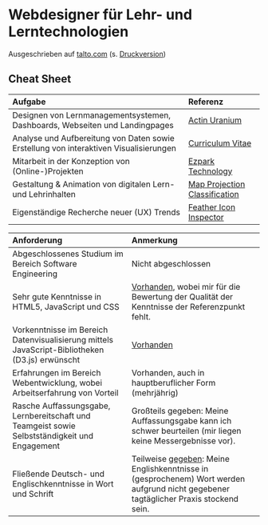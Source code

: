# Webdesigner für Lehr- und Lerntechnologien

Ausgeschrieben auf [talto.com](https://talto.com/jobs/2020/11/lehr-und-lerntechnologien-technische-universitaet-graz/webdesignerin-fuer-lehr-und-lerntechnologien/71456/) (s. [Druckversion](media/webdesigner_talto.pdf))

## Cheat Sheet

|Aufgabe|Referenz|
|:--|:--|
|Designen von Lernmanagementsystemen, Dashboards, Webseiten und Landingpages|[Actin Uranium](http://235u.net/)|
|Analyse und Aufbereitung von Daten sowie Erstellung von interaktiven Visualisierungen|[Curriculum Vitae](https://observablehq.com/@nikita-sharov/cv)|
|Mitarbeit in der Konzeption von (Online-)Projekten|[Ezpark Technology](https://github.com/235u/proposals/tree/master/EzparkTechnology)| 
|Gestaltung & Animation von digitalen Lern- und Lehrinhalten|[Map Projection Classification](https://observablehq.com/@nikita-sharov/map-projection-classification)|
|Eigenständige Recherche neuer (UX) Trends|[Feather Icon Inspector](https://observablehq.com/@nikita-sharov/feather-icon-inspector)|

|Anforderung|Anmerkung|
|:--|:--|
|Abgeschlossenes Studium im Bereich Software Engineering|Nicht abgeschlossen|
|Sehr gute Kenntnisse in HTML5, JavaScript und CSS|[Vorhanden](https://github.com/235u/website/tree/master/ActinUranium.Web/wwwroot), wobei mir für die Bewertung der Qualität der Kenntnisse der Referenzpunkt fehlt.|
|Vorkenntnisse im Bereich Datenvisualisierung mittels JavaScript-Bibliotheken (D3.js) erwünscht|[Vorhanden](https://observablehq.com/@nikita-sharov)|
|Erfahrungen im Bereich Webentwicklung, wobei Arbeitserfahrung von Vorteil|Vorhanden, auch in hauptberuflicher Form (mehrjährig)|
|Rasche Auffassungsgabe, Lernbereitschaft und Teamgeist sowie Selbstständigkeit und Engagement|Großteils gegeben: Meine Auffassungsgabe kann ich schwer beurteilen (mir liegen keine Messergebnisse vor).|
|Fließende Deutsch- und Englischkenntnisse in Wort und Schrift|Teilweise [gegeben](https://observablehq.com/@nikita-sharov/publications): Meine Englishkenntnisse in (gesprochenem) Wort werden aufgrund nicht gegebener tagtäglicher Praxis stockend sein.|


